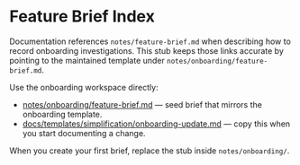 # Feature Brief Index

Documentation references `notes/feature-brief.md` when describing how to record
onboarding investigations. This stub keeps those links accurate by pointing to
the maintained template under `notes/onboarding/feature-brief.md`.

Use the onboarding workspace directly:

- [notes/onboarding/feature-brief.md](onboarding/feature-brief.md) — seed brief
  that mirrors the onboarding template.
- [docs/templates/simplification/onboarding-update.md](../docs/templates/simplification/onboarding-update.md)
  — copy this when you start documenting a change.

When you create your first brief, replace the stub inside `notes/onboarding/`.
